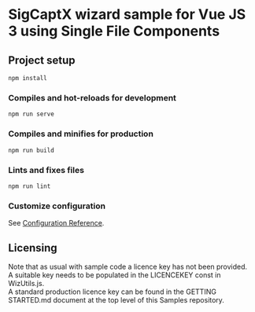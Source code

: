 # SigCaptX wizard sample for Vue JS 3 using Single File Components

## Project setup
```
npm install
```

### Compiles and hot-reloads for development
```
npm run serve
```

### Compiles and minifies for production
```
npm run build
```

### Lints and fixes files
```
npm run lint
```

### Customize configuration
See [Configuration Reference](https://cli.vuejs.org/config/).

## Licensing
Note that as usual with sample code a licence key has not been provided.  
A suitable key needs to be populated in the LICENCEKEY const in WizUtils.js.  
A standard production licence key can be found in the GETTING STARTED.md document at the top level of this Samples repository. 
